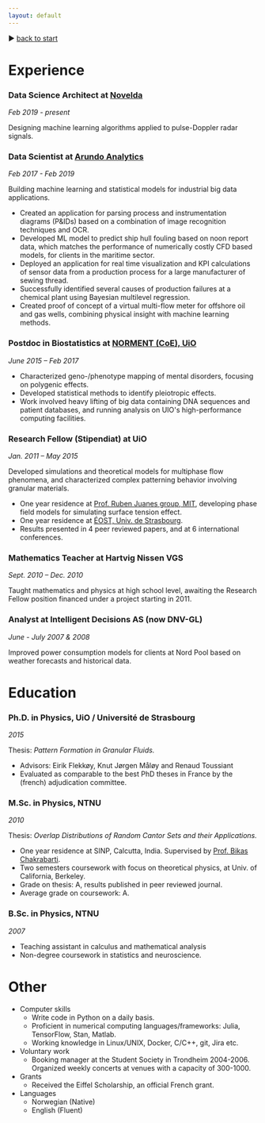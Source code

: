 ```yaml
---
layout: default
---
```


&#9654; [back to start](./)

# Experience

### Data Science Architect at [Novelda](https://www.xethru.com//)
_Feb 2019 - present_

Designing machine learning algorithms applied to pulse-Doppler radar signals.

### Data Scientist at [Arundo Analytics](https://www.arundo.com/)
_Feb 2017 - Feb 2019_

Building machine learning and statistical models for industrial big data applications.

- Created an application for parsing process and instrumentation diagrams (P&IDs) based on a combination of image recognition techniques and OCR.
- Developed ML model to predict ship hull fouling based on noon report data, which matches the performance of numerically costly CFD based models, for clients in the maritime sector.
- Deployed an application for real time visualization and KPI calculations of sensor data from a production process for a large manufacturer of sewing thread.
- Successfully identified several causes of production failures at a chemical plant using Bayesian multilevel regression.
- Created proof of concept of a virtual multi-flow meter for offshore oil and gas wells, combining physical insight with machine learning methods.


### Postdoc in Biostatistics at [NORMENT (CoE), UiO](https://www.med.uio.no/norment/english/)
_June 2015 – Feb 2017_

- Characterized geno-/phenotype mapping of mental disorders, focusing on polygenic effects.
- Developed statistical methods to identify pleiotropic effects.
- Work involved heavy lifting of big data containing DNA sequences and patient databases, and running analysis on UIO's high-performance computing facilities.

### Research Fellow (Stipendiat) at UiO
_Jan. 2011 – May 2015_

Developed simulations and theoretical models for multiphase flow phenomena, and characterized complex patterning behavior involving granular materials.

- One year residence at [Prof. Ruben Juanes group, MIT](http://juanesgroup.mit.edu/), developing phase field models for simulating surface tension effect.
- One year residence  at [ÉOST, Univ. de Strasbourg](https://eost.unistra.fr/en/).
- Results presented in 4 peer reviewed papers, and at 6 international conferences.

### Mathematics Teacher at Hartvig Nissen VGS
_Sept. 2010 – Dec. 2010_

Taught mathematics and physics at high school level, awaiting the Research Fellow position financed under a project starting in 2011.

### Analyst at Intelligent Decisions AS (now DNV-GL)
_June - July 2007 & 2008_

Improved power consumption models for clients at Nord Pool
based on weather forecasts and historical data.

# Education

### Ph.D. in Physics, UiO / Université de Strasbourg
_2015_

Thesis: _Pattern Formation in Granular Fluids._

- Advisors: Eirik Flekkøy, Knut Jørgen Måløy and Renaud Toussiant
- Evaluated as comparable to the best PhD theses in France by the (french) adjudication committee.

### M.Sc. in Physics, NTNU
_2010_

Thesis: _Overlap Distributions of Random Cantor Sets and their Applications._

-  One year residence at SINP, Calcutta, India. Supervised by [Prof. Bikas Chakrabarti](http://www.saha.ac.in/cmp/bikask.chakrabarti/bikas.html).
-  Two semesters coursework with focus on theoretical physics, at Univ. of California, Berkeley.
-  Grade on thesis: A, results published in peer reviewed journal.
-  Average grade on coursework: A.

### B.Sc. in Physics, NTNU
_2007_

- Teaching assistant in calculus and mathematical analysis
- Non-degree coursework in statistics and neuroscience.

# Other

- Computer skills
	- Write code in Python on a daily basis.
	- Proficient in numerical computing languages/frameworks: Julia, TensorFlow, Stan, Matlab.
	- Working knowledge in Linux/UNIX, Docker, C/C++, git, Jira etc.
- Voluntary work
	- Booking manager at the Student Society in Trondheim 2004-2006. Organized weekly concerts at venues with a capacity of 300-1000.
- Grants
	- Received the Eiffel Scholarship, an official French grant.
- Languages
	- Norwegian (Native)
	- English (Fluent)

